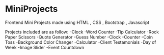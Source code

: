 # MiniProjects
Frontend Mini Projects made using HTML , CSS ,  Bootstrap , Javascript

Projects included are as follow:
-Clock
-Word Counter
-Tip Calculator
-Rock Paper Scissors
-Quote Generator
-Guess Number
-Clock
-Counter
-Coin Toss
-Background Color Changer
-Calculator
-Client Testamonials
-Day of Week
-Image Slider
-Event Countdown
